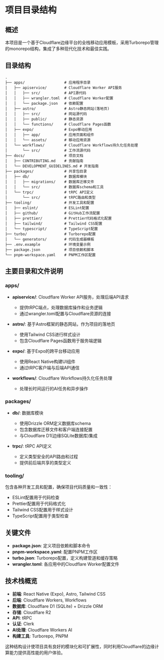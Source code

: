# 项目目录结构

## 概述

本项目是一个基于Cloudflare边缘平台的全栈移动应用模板，采用Turborepo管理的monorepo结构，集成了多种现代化技术和最佳实践。

## 目录结构

```
.
├── apps/                  # 应用程序目录
│   ├── apiservice/        # Cloudflare Worker API服务
│   │   ├── src/           # API源代码
│   │   ├── wrangler.toml  # Cloudflare Worker配置
│   │   └── package.json   # 依赖配置
│   ├── astro/             # Astro静态网站(落地页)
│   │   ├── src/           # 网站源代码
│   │   ├── public/        # 静态资源
│   │   └── functions/     # Cloudflare Pages函数
│   ├── expo/              # Expo移动应用
│   │   ├── app/           # 应用页面和组件
│   │   └── assets/        # 移动应用资源
│   └── workflows/         # Cloudflare Workflows持久化任务处理
│       └── src/           # 工作流源代码
├── docs/                  # 项目文档
│   ├── CONTRIBUTING.md    # 贡献指南
│   └── DEVELOPMENT_GUIDELINES.md # 开发指南
├── packages/              # 共享包目录
│   ├── db/                # 数据库模块
│   │   ├── migrations/    # 数据库迁移文件
│   │   └── src/           # 数据库schema和工具
│   └── trpc/              # tRPC API定义
│       └── src/           # tRPC路由和类型
├── tooling/               # 开发工具和配置
│   ├── eslint/            # ESLint配置
│   ├── github/            # GitHub工作流配置
│   ├── prettier/          # Prettier代码格式化配置
│   ├── tailwind/          # Tailwind CSS配置
│   └── typescript/        # TypeScript配置
├── turbo/                 # Turborepo配置
│   └── generators/        # 代码生成器模板
├── .env.example           # 环境变量示例
├── package.json           # 项目依赖和脚本
└── pnpm-workspace.yaml    # PNPM工作区配置
```

## 主要目录和文件说明

### apps/

- **apiservice/**: Cloudflare Worker API服务，处理后端API请求
  - 提供tRPC端点，处理数据库操作和业务逻辑
  - 通过wrangler.toml配置与Cloudflare资源的连接

- **astro/**: 基于Astro框架的静态网站，作为项目的落地页
  - 使用Tailwind CSS进行样式设计
  - 包含Cloudflare Pages函数用于服务端逻辑

- **expo/**: 基于Expo的跨平台移动应用
  - 使用React Native构建UI组件
  - 通过tRPC客户端与后端API通信

- **workflows/**: Cloudflare Workflows持久化任务处理
  - 处理长时间运行的AI任务和异步操作

### packages/

- **db/**: 数据库模块
  - 使用Drizzle ORM定义数据库schema
  - 包含数据库迁移文件和客户端连接配置
  - 与Cloudflare D1(边缘SQLite数据库)集成

- **trpc/**: tRPC API定义
  - 定义类型安全的API路由和过程
  - 提供前后端共享的类型定义

### tooling/

包含各种开发工具和配置，确保项目代码质量和一致性：

- ESLint配置用于代码检查
- Prettier配置用于代码格式化
- Tailwind CSS配置用于样式设计
- TypeScript配置用于类型检查

## 关键文件

- **package.json**: 定义项目依赖和脚本命令
- **pnpm-workspace.yaml**: 配置PNPM工作区
- **turbo.json**: Turborepo配置，定义构建管道和缓存策略
- **wrangler.toml**: 各应用中的Cloudflare Worker配置文件

## 技术栈概览

- **前端**: React Native (Expo), Astro, Tailwind CSS
- **后端**: Cloudflare Workers, Workflows
- **数据库**: Cloudflare D1 (SQLite) + Drizzle ORM
- **存储**: Cloudflare R2
- **API**: tRPC
- **认证**: Clerk
- **AI处理**: Cloudflare Workers AI
- **构建工具**: Turborepo, PNPM

这种结构设计使项目具有良好的模块化和可扩展性，同时利用Cloudflare的边缘计算能力提供高性能的用户体验。